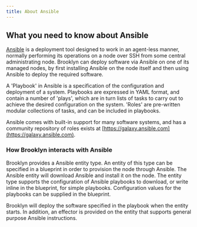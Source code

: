 ```yaml
---
title: About Ansible
---
```


## What you need to know about Ansible

[Ansible](http://docs.ansible.com/ansible/) is a deployment tool designed to work in an agent-less manner, normally 
performing its operations on a node over SSH from some central administrating node.  Brooklyn can deploy software 
via Ansible on one of its managed nodes, by first installing Ansible on the node itself and then using Ansible to deploy
the required software.

A 'Playbook' in Ansible is a specification of the configuration and deployment of a system. 
Playbooks are expressed in YAML format, and contain a number of 'plays', which are in turn lists of tasks to carry out
to achieve the desired configuration on the system.  'Roles' are pre-written modular collections of tasks, and can
be included in playbooks.

Ansible comes with built-in support for many software systems, and has a community repository of roles exists at 
[https://galaxy.ansible.com](https://galaxy.ansible.com).


### How Brooklyn interacts with Ansible

Brooklyn provides a Ansible entity type. An entity of this type can be specified in a blueprint in order to provision the 
node through Ansible. The Ansible entity will download Ansible and install it on the node. The entity type supports the 
configuration of Ansible playbooks to download, or write inline in the blueprint, for simple playbooks.
Configuration values for the playbooks can be supplied in the blueprint.  

Brooklyn will deploy the software specified in the playbook when the entity starts.  In addition, an effector is 
provided on the entity that supports general purpose Ansible instructions.



